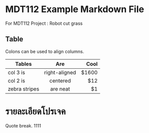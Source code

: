 # MDT112 Example Markdown File
For MDT112 Project : Robot cut grass

## Table

Colons can be used to align columns.

| Tables        | Are           | Cool  |
| ------------- |:-------------:| -----:|
| col 3 is      | right-aligned | $1600 |
| col 2 is      | centered      |   $12 |
| zebra stripes | are neat      |    $1 |

# รายละเอียดโปรเจค

Quote break.
1111
